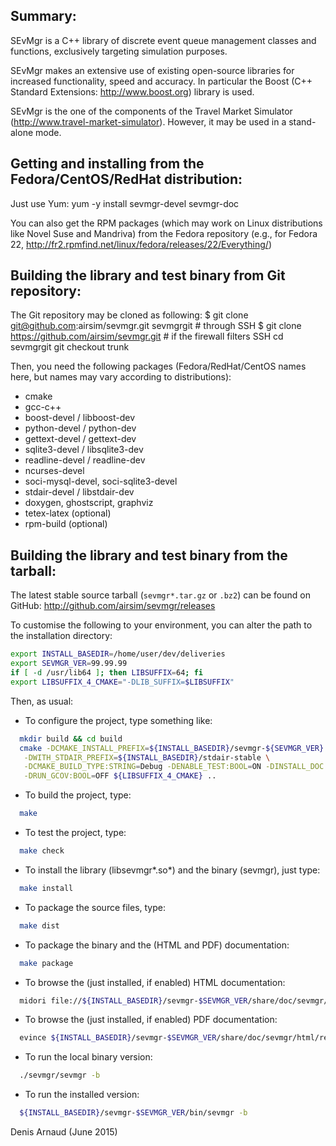 
Summary:
---------
SEvMgr is a C++ library of discrete event queue management classes and
functions, exclusively targeting simulation purposes.

SEvMgr makes an extensive use of existing open-source libraries for
increased functionality, speed and accuracy. In particular the 
Boost (C++ Standard Extensions: http://www.boost.org) library is used.

SEvMgr is the one of the components of the Travel Market Simulator
(http://www.travel-market-simulator). However, it may be used in a
stand-alone mode.

Getting and installing from the Fedora/CentOS/RedHat distribution:
------------------------------------------------------------------
Just use Yum:
yum -y install sevmgr-devel sevmgr-doc

You can also get the RPM packages (which may work on Linux
distributions like Novel Suse and Mandriva) from the Fedora repository
(e.g., for Fedora 22, 
http://fr2.rpmfind.net/linux/fedora/releases/22/Everything/)


Building the library and test binary from Git repository:
----------------------------------------------------------------
The Git repository may be cloned as following:
$ git clone git@github.com:airsim/sevmgr.git sevmgrgit # through SSH
$ git clone https://github.com/airsim/sevmgr.git # if the firewall filters SSH
cd sevmgrgit
git checkout trunk

Then, you need the following packages (Fedora/RedHat/CentOS names here, 
but names may vary according to distributions):
* cmake
* gcc-c++
* boost-devel / libboost-dev
* python-devel / python-dev
* gettext-devel / gettext-dev
* sqlite3-devel / libsqlite3-dev
* readline-devel / readline-dev
* ncurses-devel
* soci-mysql-devel, soci-sqlite3-devel
* stdair-devel / libstdair-dev
* doxygen, ghostscript, graphviz
* tetex-latex (optional)
* rpm-build (optional)


Building the library and test binary from the tarball:
------------------------------------------------------
The latest stable source tarball (`sevmgr*.tar.gz` or `.bz2`) can be
found on GitHub: http://github.com/airsim/sevmgr/releases

To customise the following to your environment, you can alter the path
to the installation directory:
```bash
export INSTALL_BASEDIR=/home/user/dev/deliveries
export SEVMGR_VER=99.99.99
if [ -d /usr/lib64 ]; then LIBSUFFIX=64; fi
export LIBSUFFIX_4_CMAKE="-DLIB_SUFFIX=$LIBSUFFIX"
```

Then, as usual:
* To configure the project, type something like:
```bash
  mkdir build && cd build
  cmake -DCMAKE_INSTALL_PREFIX=${INSTALL_BASEDIR}/sevmgr-${SEVMGR_VER} \
   -DWITH_STDAIR_PREFIX=${INSTALL_BASEDIR}/stdair-stable \
   -DCMAKE_BUILD_TYPE:STRING=Debug -DENABLE_TEST:BOOL=ON -DINSTALL_DOC:BOOL=ON \
   -DRUN_GCOV:BOOL=OFF ${LIBSUFFIX_4_CMAKE} ..
```
* To build the project, type:
```bash
  make
```
* To test the project, type:
```bash
  make check
```
* To install the library (libsevmgr*.so*) and the binary (sevmgr),
  just type:
```bash
  make install
```
* To package the source files, type:
```bash
  make dist
```
* To package the binary and the (HTML and PDF) documentation:
```bash
  make package
```
* To browse the (just installed, if enabled) HTML documentation:
```bash
  midori file://${INSTALL_BASEDIR}/sevmgr-$SEVMGR_VER/share/doc/sevmgr/html/index.html
```
* To browse the (just installed, if enabled) PDF documentation:
```bash
  evince ${INSTALL_BASEDIR}/sevmgr-$SEVMGR_VER/share/doc/sevmgr/html/refman.pdf
```
* To run the local binary version:
```bash
  ./sevmgr/sevmgr -b
```
* To run the installed version:
```bash
  ${INSTALL_BASEDIR}/sevmgr-$SEVMGR_VER/bin/sevmgr -b
```

Denis Arnaud (June 2015)

